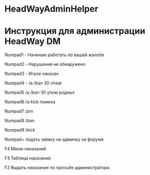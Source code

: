 # HeadWayAdminHelper

<h1>Инструкция для администрации HeadWay DM</h1>

Numpad1 - Начинаю работать по вашей жалобе

Numpad2 - Нарушений не обнаружено

Numpad3 - Игрок наказан

Numpad4 - /a /ban 30 cheat

Numpad5 /a /ban 30 упом родных

Numpad6 /a kick помеха

Numpad7 /pm

Numpad8 /ban

Numpad9 /kick

Numpad+ подать заявку на админку на форуме

F4 Меню наказаний

F3 Таблица наказаний

F2 Выдать наказание по просьбе администратора
